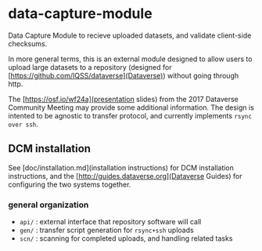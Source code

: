 # data-capture-module

Data Capture Module to recieve uploaded datasets, and validate client-side checksums.

In more general terms, this is an external module designed to allow users to upload large datasets to a repository (designed for [https://github.com/IQSS/dataverse](Dataverse)) without going through http.

The [https://osf.io/wf24a](presentation slides) from the 2017 Dataverse Community Meeting may provide some additional information.
The design is intented to be agnostic to transfer protocol, and currently implements `rsync over ssh`.

## DCM installation
See [doc/installation.md](installation instructions) for DCM installation instructions, and the [http://guides.dataverse.org](Dataverse Guides) for configuring the two systems together.

### general organization
- `api/` : external interface that repository software will call
- `gen/` : transfer script generation for `rsync+ssh` uploads
- `scn/` : scanning for completed uploads, and handling related tasks


